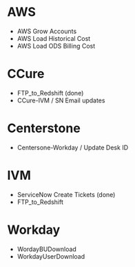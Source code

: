 # AWS

 * AWS Grow Accounts
 * AWS Load Historical Cost
 * AWS Load ODS Billing Cost

# CCure
 
 * FTP_to_Redshift (done)
 * CCure-IVM / SN Email updates

# Centerstone
 
 * Centersone-Workday / Update Desk ID

# IVM
 
 * ServiceNow Create Tickets (done)
 * FTP_to_Redshift

# Workday

 * WordayBUDownload
 * WorkdayUserDownload
